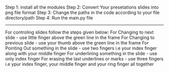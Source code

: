 Step 1: install all the modules
Step 2: Convert Your presetations slides into png file format
Step 3: Change the paths in the code according to your file directory/path
Step 4: Run the main.py file
_______________________________________________________________________________
For controling slides follow the steps given below:
For Changing to next slide - use little finger above the green line in the frame
For Changing to previous slide - use your thumb above the green line in the frame
For Pointing Out something in the slide - use two fingers i.e your index finger along with your middle finger 
For underlining something in the slide - use only index finger
For erasing the last underlines or marks - use three fingers i.e ypur index finger, your middle finger and your ring finger all together
